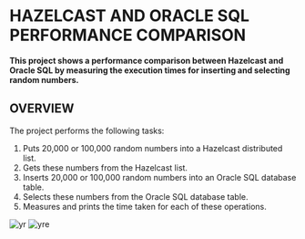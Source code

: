 # HAZELCAST AND ORACLE SQL PERFORMANCE COMPARISON

**This project shows a performance comparison between Hazelcast and Oracle SQL by measuring the execution times for inserting and selecting random numbers.**

## OVERVIEW

The project performs the following tasks:
1. Puts 20,000 or 100,000 random numbers into a Hazelcast distributed list.
2. Gets these numbers from the Hazelcast list.
3. Inserts 20,000 or 100,000 random numbers into an Oracle SQL database table.
4. Selects these numbers from the Oracle SQL database table.
5. Measures and prints the time taken for each of these operations.


![yr](https://github.com/user-attachments/assets/7cbe2d13-eaf9-40e7-8681-873ae1fe04e6)
![yre](https://github.com/user-attachments/assets/1e322064-ac69-4219-ad92-bbd4233f3cf7)
